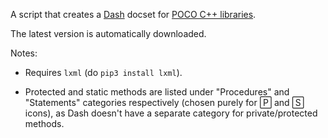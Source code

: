 A script that creates a [Dash](https://kapeli.com/dash) docset for [POCO C++ libraries](https://pocoproject.org).

The latest version is automatically downloaded.

Notes:

  * Requires `lxml` (do `pip3 install lxml`).

  * Protected and static methods are listed under "Procedures" and "Statements" categories respectively (chosen purely for 🄿  and 🅂 icons), as Dash doesn't have a separate category for private/protected methods.

